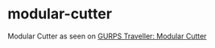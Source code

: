 modular-cutter
==============

Modular Cutter as seen on [GURPS Traveller: Modular Cutter](http://www.sjgames.com/traveller/modularcutter/)
